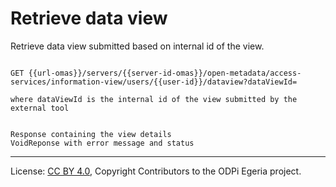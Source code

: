 <!-- SPDX-License-Identifier: CC-BY-4.0 -->
<!-- Copyright Contributors to the ODPi Egeria project. -->

# Retrieve data view

Retrieve data view submitted based on internal id of the view.

```

GET {{url-omas}}/servers/{{server-id-omas}}/open-metadata/access-services/information-view/users/{{user-id}}/dataview?dataViewId=

where dataViewId is the internal id of the view submitted by the external tool


Response containing the view details
VoidReponse with error message and status

```
----
License: [CC BY 4.0](https://creativecommons.org/licenses/by/4.0/),
Copyright Contributors to the ODPi Egeria project.







